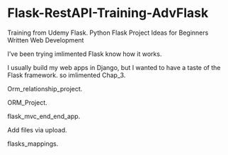 # Flask-RestAPI-Training-AdvFlask
Training from Udemy Flask.
Python Flask Project Ideas for Beginners
Written Web Development

I’ve been trying imlimented Flask know how it works. 

I usually build my web apps in Django,
but I wanted to have a taste of the Flask framework.
so imlimented 
Chap_3.

Orm_relationship_project.

ORM_Project.

flask_mvc_end_end_app.

Add files via upload.

flasks_mappings.

